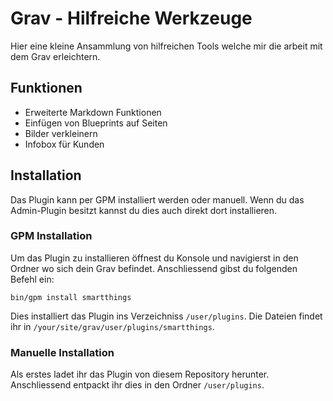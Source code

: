 # Grav - Hilfreiche Werkzeuge
Hier eine kleine Ansammlung von hilfreichen Tools welche mir die arbeit mit dem Grav erleichtern.

## Funktionen
* Erweiterte Markdown Funktionen
* Einfügen von Blueprints auf Seiten
* Bilder verkleinern
* Infobox für Kunden

## Installation
Das Plugin kann per GPM installiert werden oder manuell.
Wenn du das Admin-Plugin besitzt kannst du dies auch direkt dort installieren.

### GPM Installation
Um das Plugin zu installieren öffnest du Konsole und navigierst in den Ordner wo sich dein Grav befindet.
Anschliessend gibst du folgenden Befehl ein:
```
bin/gpm install smartthings
```
Dies installiert das Plugin ins Verzeichniss `/user/plugins`. Die Dateien findet ihr in `/your/site/grav/user/plugins/smartthings`.
### Manuelle Installation
Als erstes ladet ihr das Plugin von diesem Repository herunter. Anschliessend entpackt ihr dies in den Ordner `/user/plugins`. 
